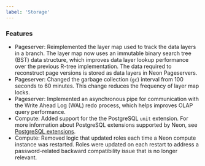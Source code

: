 ```yaml
---
label: 'Storage'
---
```


### Features

- Pageserver: Reimplemented the layer map used to track the data layers in a branch. The layer map now uses an immutable binary search tree (BST) data structure, which improves data layer lookup performance over the previous R-tree implementation. The data required to reconstruct page versions is stored as data layers in Neon Pageservers.
- Pageserver: Changed the garbage collection (`gc`) interval from 100 seconds to 60 minutes. This change reduces the frequency of layer map locks.
- Pageserver: Implemented an asynchronous pipe for communication with the Write Ahead Log (WAL) redo process, which helps improves OLAP query performance.
- Compute: Added support for the the PostgreSQL `unit` extension. For more information about PostgreSQL extensions supported by Neon, see [PostgreSQL extensions](https://neon.tech/docs/reference/pg-extensions/).
- Compute: Removed logic that updated roles each time a Neon compute instance was restarted. Roles were updated on each restart to address a password-related backward compatibility issue that is no longer relevant.
